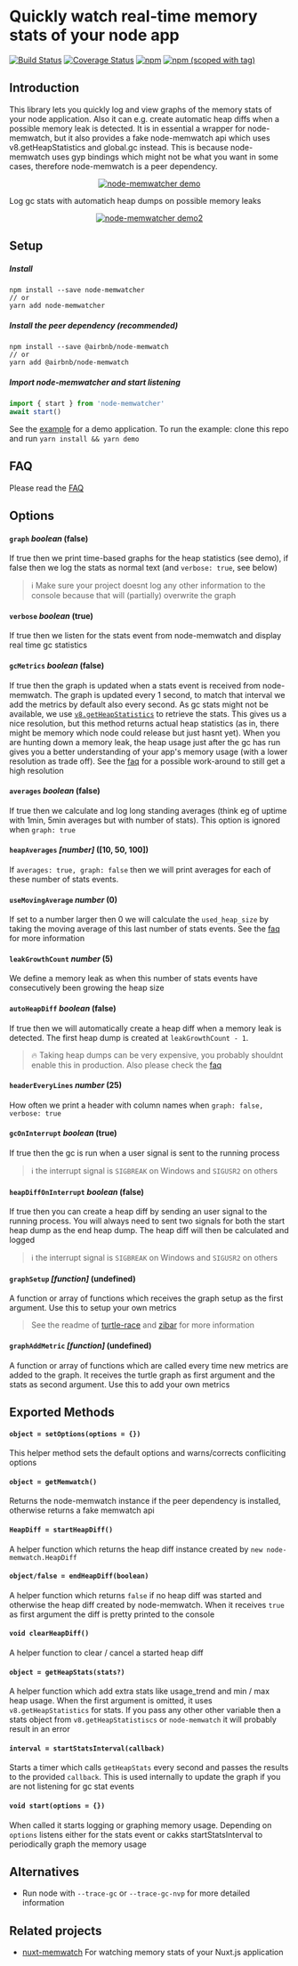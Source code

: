# Quickly watch real-time memory stats of your node app
<a href="https://travis-ci.org/pimlie/node-memwatcher"><img src="https://api.travis-ci.org/pimlie/node-memwatcher.svg" alt="Build Status"></a>
[![Coverage Status](https://coveralls.io/repos/github/pimlie/node-memwatcher/badge.svg?branch=master)](https://coveralls.io/github/pimlie/node-memwatcher?branch=master)
[![npm](https://img.shields.io/npm/dt/node-memwatcher.svg?style=flat-square)](https://www.npmjs.com/package/node-memwatcher)
[![npm (scoped with tag)](https://img.shields.io/npm/v/node-memwatcher/latest.svg?style=flat-square)](https://www.npmjs.com/package/node-memwatcher)

## Introduction

This library lets you quickly log and view graphs of the memory stats of your node application. Also it can e.g. create automatic heap diffs when a possible memory leak is detected. It is in essential a wrapper for node-memwatch, but it also provides a fake node-memwatch api which uses v8.getHeapStatistics and global.gc instead. This is because node-memwatch uses gyp bindings which might not be what you want in some cases, therefore node-memwatch is a peer dependency.

<p align="center"><a href="./assets/demo.mp4?raw=true"><img src="./assets/demo.gif" alt="node-memwatcher demo"/></a></p>

Log gc stats with automatich heap dumps on possible memory leaks
<p align="center"><a href="./assets/demo2.mp4?raw=true"><img src="./assets/demo2.gif" alt="node-memwatcher demo2"/></a></p>

## Setup

##### Install
```
npm install --save node-memwatcher
// or
yarn add node-memwatcher
```

##### Install the peer dependency (recommended)
```
npm install --save @airbnb/node-memwatch
// or
yarn add @airbnb/node-memwatch
```

##### Import node-memwatcher and start listening
```js
import { start } from 'node-memwatcher'
await start()
```
See the [example](./example/app.js) for a demo application. To run the example: clone this repo and run `yarn install && yarn demo`

## FAQ

Please read the [FAQ](https://github.com/pimlie/node-memwatcher/wiki/FAQ)

## Options

#### `graph` _boolean_ (false)

If true then we print time-based graphs for the heap statistics (see demo), if false then we log the stats as normal text (and `verbose: true`, see below)

> :information_source: Make sure your project doesnt log any other information to the console because that will (partially) overwrite the graph

#### `verbose` _boolean_ (true)

If true then we listen for the stats event from node-memwatch and display real time gc statistics

#### `gcMetrics` _boolean_ (false)

If true then the graph is updated when a stats event is received from node-memwatch. The graph is updated every 1 second, to match that interval we add the metrics by default also every second. As gc stats might not be available, we use [`v8.getHeapStatistics`](https://nodejs.org/api/v8.html#v8_v8_getheapstatistics) to retrieve the stats. This gives us a nice resolution, but this method returns actual heap statistics (as in, there might be memory which node could release but just hasnt yet).
When you are hunting down a memory leak, the heap usage just after the gc has run gives you a better understanding of your app's memory usage (with a lower resolution as trade off). See the [faq](https://github.com/pimlie/node-memwatcher/wiki/FAQ#how-can-i-update-the-graph-more-frequently-with-gcmetric-true) for a possible work-around to still get a high resolution

#### `averages` _boolean_ (false)

If true then we calculate and log long standing averages (think eg of uptime with 1min, 5min averages but with number of stats). This option is ignored when `graph: true` 

#### `heapAverages` _[number]_ ([10, 50, 100])

If `averages: true, graph: false` then we will print averages for each of these number of stats events.

#### `useMovingAverage` _number_ (0)

If set to a number larger then 0 we will calculate the `used_heap_size` by taking the moving average of this last number of stats events. See the [faq](https://github.com/pimlie/node-memwatcher/wiki/FAQ#when-or-why-would-i-use-usemovingaverage) for more information

#### `leakGrowthCount` _number_ (5)

We define a memory leak as when this number of stats events have consecutively been growing the heap size

#### `autoHeapDiff` _boolean_ (false)

If true then we will automatically create a heap diff when a memory leak is detected. The first heap dump is created at `leakGrowthCount - 1`.

> :fire: Taking heap dumps can be very expensive, you probably shouldnt enable this in production. Also please check the [faq](https://github.com/pimlie/node-memwatcher/wiki/FAQ#my-application-hangs-while-taking-a-heap-dump)

#### `headerEveryLines` _number_ (25)

How often we print a header with column names when `graph: false, verbose: true`

#### `gcOnInterrupt` _boolean_ (true)

If true then the gc is run when a user signal is sent to the running process

> :information_source: the interrupt signal is `SIGBREAK` on Windows and `SIGUSR2` on others

#### `heapDiffOnInterrupt` _boolean_ (false)

If true then you can create a heap diff by sending an user signal to the running process. You will always need to sent two signals for both the start heap dump as the end heap dump. The heap diff will then be calculated and logged

> :information_source: the interrupt signal is `SIGBREAK` on Windows and `SIGUSR2` on others

#### `graphSetup` _[function]_ (undefined)

A function or array of functions which receives the graph setup as the first argument. Use this to setup your own metrics

> See the readme of [turtle-race](https://github.com/lbovet/turtle-race) and [zibar](https://github.com/lbovet/zibar) for more information

#### `graphAddMetric` _[function]_ (undefined)

A function or array of functions which are called every time new metrics are added to the graph. It receives the turtle graph as first argument and the stats as second argument. Use this to add your own metrics

## Exported Methods

#### `object = setOptions(options = {})`

This helper method sets the default options and warns/corrects confliciting options

#### `object = getMemwatch()`

Returns the node-memwatch instance if the peer dependency is installed, otherwise returns a fake memwatch api

#### `HeapDiff = startHeapDiff()`

A helper function which returns the heap diff instance created by `new node-memwatch.HeapDiff`

#### `object/false = endHeapDiff(boolean)`

A helper function which returns `false` if no heap diff was started and otherwise the heap diff created by node-memwatch. When it receives `true` as first argument the diff is pretty printed to the console

#### `void clearHeapDiff()`

A helper function to clear / cancel a started heap diff

#### `object = getHeapStats(stats?)`

A helper function which add extra stats like usage_trend and min / max heap usage. When the first argument is omitted, it uses `v8.getHeapStatistics` for stats. If you pass any other other variable then a stats object from `v8.getHeapStatistiscs` or `node-memwatch` it will probably result in an error

#### `interval = startStatsInterval(callback)`

Starts a timer which calls `getHeapStats` every second and passes the results to the provided `callback`. This is used internally to update the graph if you are not listening for gc stat events

#### `void start(options = {})`

When called it starts logging or graphing memory usage. Depending on `options` listens either for the stats event or cakks startStatsInterval to periodically graph the memory usage

## Alternatives

- Run node with `--trace-gc` or `--trace-gc-nvp` for more detailed information

## Related projects

- [nuxt-memwatch](https://github.com/pimlie/nuxt-memwatch) For watching memory stats of your Nuxt.js application
